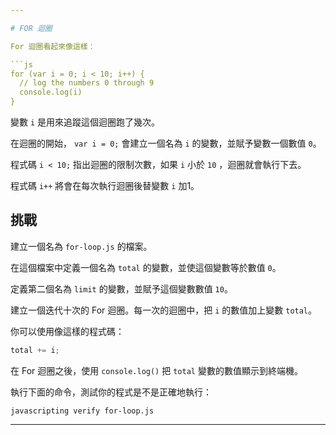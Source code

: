 ```yaml
---

# FOR 迴圈

For 迴圈看起來像這樣：

```js
for (var i = 0; i < 10; i++) {
  // log the numbers 0 through 9
  console.log(i)
}
```

變數 `i` 是用來追蹤這個迴圈跑了幾次。

在迴圈的開始， `var i = 0;` 會建立一個名為 `i` 的變數，並賦予變數一個數值 `0`。

程式碼 `i < 10;` 指出迴圈的限制次數，如果 `i` 小於 `10` ，迴圈就會執行下去。

程式碼 `i++` 將會在每次執行迴圈後替變數 `i` 加1。

## 挑戰

建立一個名為 `for-loop.js` 的檔案。

在這個檔案中定義一個名為 `total` 的變數，並使這個變數等於數值 `0`。

定義第二個名為 `limit` 的變數，並賦予這個變數數值 `10`。

建立一個迭代十次的 For 迴圈。每一次的迴圈中，把 `i` 的數值加上變數 `total`。

你可以使用像這樣的程式碼：

```js
total += i;
```

在 For 迴圈之後，使用 `console.log()` 把 `total` 變數的數值顯示到終端機。

執行下面的命令，測試你的程式是不是正確地執行：

`javascripting verify for-loop.js`

---
```


